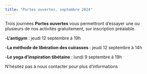 ```yaml
---
title: "Portes ouvertes, septembre 2024"
---
```

Trois journées **Portes ouvertes** vous permettront d’essayer une ou plusieurs de nos activités gratuitement, sur inscription préalable.

-**L’antigym** : jeudi 12 septembre à 19h


-**La méthode de libération des cuirasses** : jeudi 12 septembre à 14h


-**Le yoga d’inspiration tibétaine** : lundi 9 septembre à 19h


N’hésitez pas à nous contacter pour plus d’informations